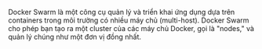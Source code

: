 Docker Swarm là một công cụ quản lý và triển khai ứng dụng dựa trên containers trong môi trường có nhiều máy chủ (multi-host). Docker Swarm cho phép bạn tạo ra một cluster của các máy chủ Docker, gọi là "nodes," và quản lý chúng như một đơn vị đồng nhất.